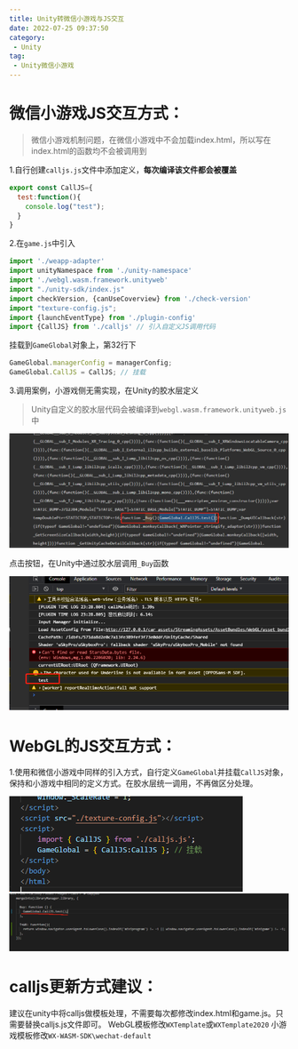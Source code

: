 ```yaml
---
title: Unity转微信小游戏与JS交互
date: 2022-07-25 09:37:50
category:
 - Unity
tag:
 - Unity微信小游戏
---
```

# 微信小游戏JS交互方式：
> 微信小游戏机制问题，在微信小游戏中不会加载index.html，所以写在index.html的函数均不会被调用到

1.自行创建``calljs.js``文件中添加定义，**每次编译该文件都会被覆盖**
```js
export const CallJS={
  test:function(){
    console.log("test");
  }
}
```
2.在``game.js``中引入
```js
import './weapp-adapter'
import unityNamespace from './unity-namespace'
import './webgl.wasm.framework.unityweb'
import "./unity-sdk/index.js"
import checkVersion, {canUseCoverview} from './check-version'
import "texture-config.js";
import {launchEventType} from './plugin-config'
import {CallJS} from './calljs' // 引入自定义JS调用代码
```
挂载到``GameGlobal``对象上，第32行下
```JavaScript
GameGlobal.managerConfig = managerConfig;
GameGlobal.CallJS = CallJS; // 挂载
```
3.调用案例，小游戏侧无需实现，在Unity的胶水层定义
> Unity自定义的胶水层代码会被编译到``webgl.wasm.framework.unityweb.js``中
> 
![](./1.png)


点击按钮，在Unity中通过胶水层调用``_Buy``函数

![](./2.png)


# WebGL的JS交互方式：
1.使用和微信小游戏中同样的引入方式，自行定义``GameGlobal``并挂载``CallJS``对象，保持和小游戏中相同的定义方式。在胶水层统一调用，不再做区分处理。

![](./3.png)
![](./4.png)


# calljs更新方式建议：
建议在unity中将calljs做模板处理，不需要每次都修改index.html和game.js。只需要替换calljs.js文件即可。
WebGL模板修改``WXTemplate``或``WXTemplate2020``
小游戏模板修改``WX-WASM-SDK\wechat-default``